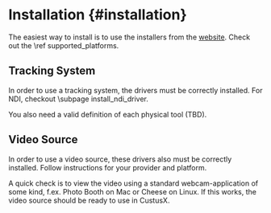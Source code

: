Installation {#installation}
===================

The easiest way to install is to use the installers from the [website](http://custusx.org/index.php/downloads). Check out the \ref supported_platforms.

Tracking System
-----------------------------------------------------------
In order to use a tracking system, the drivers must be correctly installed. For NDI, checkout \subpage install_ndi_driver.

You also need a valid definition of each physical tool (TBD).

Video Source
-----------------------------------------------------------
In order to use a video source, these drivers also must be correctly installed. Follow instructions for your
provider and platform. 

A quick check is to view the video using a standard webcam-application of some kind, f.ex. Photo Booth 
on Mac or Cheese on Linux. If this works, the video source should be ready to use in CustusX.
